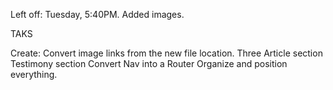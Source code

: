 Left off:
Tuesday, 5:40PM.
Added images.


TAKS

Create:
Convert image links from the new file location.
Three Article section
Testimony section
Convert Nav into a Router
Organize and position everything.
